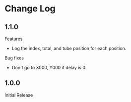 # Change Log

## 1.1.0

Features

  - Log the index, total, and tube position for each position.

Bug fixes

  - Don't go to X000, Y000 if delay is 0.

## 1.0.0

Initial Release
